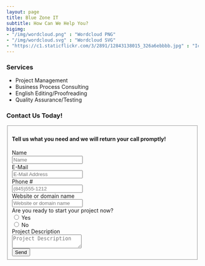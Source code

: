 ```yaml
---
layout: page
title: Blue Zone IT
subtitle: How Can We Help You? 
bigimg:
- "/img/wordcloud.png" : "Wordcloud PNG"
- "/img/wordcloud.svg" : "Wordcloud SVG"
- "https://c1.staticflickr.com/3/2891/12843138015_326a6ebbbb.jpg" : "Ice Storm, Dec 22nd, 2012"
---
```


### Services 

- Project Management
- Business Process Consulting
- English Editing/Proofreading
- Quality Assurance/Testing

### Contact Us Today!
 
<div class="container">
<form class="well form-horizontal" action=" " method="post"  id="contactform">

<fieldset>
<input type="text" name="_gotcha" style="display:none" />
<input type="hidden" name="_subject" value="Website contact" />
<!-- Form Name --> 
<H4>Tell us what you need and we will return your call promptly!</H4>

<!-- Text input-->

<div class="form-group">
  <label class="col-md-4 control-label">Name</label>  
  <div class="col-md-4 inputGroupContainer">
  <div class="input-group">
  <span class="input-group-addon"><i class="glyphicon glyphicon-user"></i></span>
  <input  name="name" placeholder="Name" class="form-control"  type="text">
    </div>
  </div>
</div>

<!-- Text input-->
  <div class="form-group">
  <label class="col-md-4 control-label">E-Mail</label>  
    <div class="col-md-4 inputGroupContainer">
    <div class="input-group">
        <span class="input-group-addon"><i class="glyphicon glyphicon-envelope"></i></span>
  <input name="_replyto" placeholder="E-Mail Address" class="form-control"  type="text">
    </div>
  </div>
</div> 
<!-- Text input-->     
<div class="form-group">
  <label class="col-md-4 control-label">Phone #</label>  
    <div class="col-md-4 inputGroupContainer">
    <div class="input-group">
        <span class="input-group-addon"><i class="glyphicon glyphicon-earphone"></i></span>
  <input name="phone" placeholder="(845)555-1212" class="form-control" type="text">
    </div>
  </div>
</div>

<!-- Text input-->
<div class="form-group">
  <label class="col-md-4 control-label">Website or domain name</label>  
   <div class="col-md-4 inputGroupContainer">
    <div class="input-group">
        <span class="input-group-addon"><i class="glyphicon glyphicon-globe"></i></span>
  <input name="website" placeholder="Website or domain name" class="form-control" type="text">
    </div>
  </div>
</div>

<!-- radio checks -->
 <div class="form-group">
                        <label class="col-md-4 control-label">Are you ready to start your project now?</label>
                        <div class="col-md-4">
                            <div class="radio">
                                <label>
                                    <input type="radio" name="hosting" value="yes" /> Yes
                                </label>
                            </div>
                            <div class="radio">
                                <label>
                                    <input type="radio" name="hosting" value="no" /> No
                                </label>
                            </div>
                        </div>
                    </div>
  
<div class="form-group">
  <label class="col-md-4 control-label">Project Description</label>
    <div class="col-md-4 inputGroupContainer">
    <div class="input-group">
        <span class="input-group-addon"><i class="glyphicon glyphicon-pencil"></i></span>
        	<textarea class="form-control" name="comment" placeholder="Project Description"></textarea>
  </div>
  </div>
</div>

<!-- Button -->
<div class="form-group">
  <label class="col-md-4 control-label"></label>
  <div class="col-md-4">
    <button type="submit" class="btn btn-warning" >Send <span class="glyphicon glyphicon-send"></span></button>
  </div>
</div>

</fieldset>
</form>
</div>

<script>
    var contactform =  document.getElementById('contactform');
    contactform.setAttribute('action', '//formspree.io/' + 'jlastwood' + '@' + 'gmail' + '.' + 'com');
</script>
